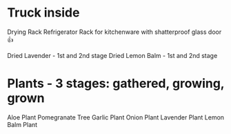 # Truck inside
Drying Rack
Refrigerator
Rack for kitchenware with shatterproof glass door👍

Dried Lavender - 1st and 2nd stage
Dried Lemon Balm - 1st and 2nd stage
# Plants - 3 stages: gathered, growing, grown
Aloe Plant
Pomegranate Tree
Garlic Plant
Onion Plant
Lavender Plant
Lemon Balm Plant
